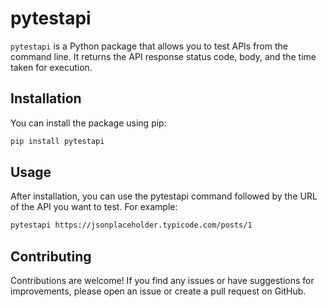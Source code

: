 # pytestapi

`pytestapi` is a Python package that allows you to test APIs from the command line. It returns the API response status code, body, and the time taken for execution.

## Installation

You can install the package using pip:

```bash
pip install pytestapi
```

## Usage

After installation, you can use the pytestapi command followed by the URL of the API you want to test. For example:

```bash 
pytestapi https://jsonplaceholder.typicode.com/posts/1
```

## Contributing

Contributions are welcome! If you find any issues or have suggestions for improvements, please open an issue or create a pull request on GitHub.